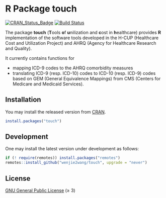 # R Package touch

[![CRAN_Status_Badge][cranVersion]][cran]
[![Build Status][gha-icon]][gha-url]


The package **touch** (**T**ools **o**f **u**nilization and **c**ost in
**h**ealthcare) provides **R** implementation of the software tools developed
in the H-CUP (Healthcare Cost and Utilization Project) and AHRQ (Agency for
Healthcare Research and Quality).


It currently contains functions for

- mapping ICD-9 codes to the AHRQ comorbidity measures
- translating ICD-9 (resp. ICD-10) codes to ICD-10 (resp. ICD-9) codes based
  on GEM (General Equivalence Mappings) from CMS (Centers for Medicare and
  Medicaid Services).


## Installation

You may install the released version from [CRAN][cran].

```R
install.packages("touch")
```


## Development

One may install the latest version under development as follows:

```R
if (! require(remotes)) install.packages("remotes")
remotes::install_github("wenjie2wang/touch", upgrade = "never")
```

## License

[GNU General Public License][gpl] (≥ 3)


[cranVersion]: https://www.r-pkg.org/badges/version/touch
[cran]: https://CRAN.R-project.org/package=touch
[gha-icon]: https://github.com/wenjie2wang/touch/workflows/R-CMD-check/badge.svg
[gha-url]: https://github.com/wenjie2wang/touch/actions
[gpl]: https://www.gnu.org/licenses/
